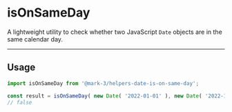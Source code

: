 # isOnSameDay
A lightweight utility to check whether two JavaScript `Date` objects are in the same calendar day.

---

## Usage
```ts
import isOnSameDay from '@mark-3/helpers-date-is-on-same-day';

const result = isOnSameDay( new Date( '2022-01-01' ), new Date( '2022-12-31' ));
// false
```

